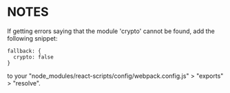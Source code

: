 # NOTES

If getting errors saying that the module 'crypto' cannot be found, add the following snippet:

```
fallback: {
  crypto: false
}
```

to your "node_modules/react-scripts/config/webpack.config.js" > "exports" > "resolve".

